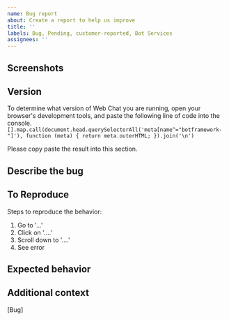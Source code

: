 ```yaml
---
name: Bug report
about: Create a report to help us improve
title: ''
labels: Bug, Pending, customer-reported, Bot Services
assignees: ''
---
```


<!-- ATTENTION: Bot Framework internals, please remove the `customer-reported` and `Bot Services` labels before submitting this issue. -->

<!-- [GitHub issues](https://github.com/microsoft/botframework-webchat/issues) should be used for bugs and feature requests. See the Support section to get support related to Bot Framework and Web Chat. -->

## Screenshots

<!-- If applicable, add screenshots to help explain your problem. -->
<!-- Be sure to remove or obscure personally identifiable information from your code and screenshots -->

## Version

<!-- What version of Web Chat are you using? Are you using the CDN? NPM package? Or embedding Web Chat to your site via `<iframe>`? -->

To determine what version of Web Chat you are running, open your browser's development tools, and paste the following line of code into the console.
`[].map.call(document.head.querySelectorAll('meta[name^="botframework-"]'), function (meta) { return meta.outerHTML; }).join('\n')`

Please copy paste the result into this section.

## Describe the bug

<!-- Give a clear and concise description of what the bug is. -->
<!-- Please be sure to add screenshots of the console errors in your browser, if there are any -->

## To Reproduce

Steps to reproduce the behavior:

1. Go to '...'
2. Click on '....'
3. Scroll down to '....'
4. See error

## Expected behavior

<!-- Give a clear and concise description of what you expect to happen when following the reproduction steps above. -->

## Additional context

<!-- Add any other context about the problem here.-->

[Bug]
